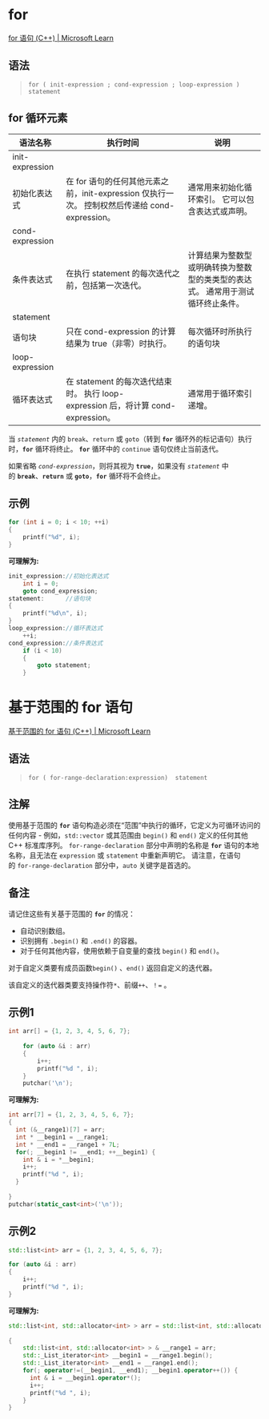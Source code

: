 # for

[for 语句 (C++) | Microsoft Learn](https://learn.microsoft.com/zh-cn/cpp/cpp/for-statement-cpp?view=msvc-170)

## **语法**

> `for ( init-expression ; cond-expression ; loop-expression ) statement`
> 

## for 循环元素

| 语法名称 | 执行时间 | 说明 |
| --- | --- | --- |
| init-expression
初始化表达式 | 在 for 语句的任何其他元素之前，init-expression 仅执行一次。 控制权然后传递给 cond-expression。 | 通常用来初始化循环索引。 它可以包含表达式或声明。 |
| cond-expression
条件表达式 | 在执行 statement 的每次迭代之前，包括第一次迭代。 | 计算结果为整数型或明确转换为整数型的类类型的表达式。 通常用于测试循环终止条件。 |
| statement
语句块 | 只在 cond-expression 的计算结果为 true（非零）时执行。 | 每次循环时所执行的语句块 |
| loop-expression
循环表达式 | 在 statement 的每次迭代结束时。 执行 loop-expression 后，将计算 cond-expression。 | 通常用于循环索引递增。 |

当 *`statement`* 内的 `break`、`return` 或 `goto`（转到 **`for`** 循环外的标记语句）执行时，**`for`** 循环将终止。 **`for`** 循环中的 `continue` 语句仅终止当前迭代。

如果省略 *`cond-expression`*，则将其视为 **`true`**，如果没有 *`statement`* 中的 **`break`**、**`return`** 或 **`goto`**，**`for`** 循环将不会终止。

## 示例

```cpp
for (int i = 0; i < 10; ++i)
{
    printf("%d", i);
}
```

**可理解为:**

```cpp
init_expression://初始化表达式
    int i = 0;
    goto cond_expression;
statement:      //语句块
{
    printf("%d\n", i);
}
loop_expression://循环表达式
    ++i;
cond_expression://条件表达式
    if (i < 10)
    {
        goto statement;
    }
```

# 基于范围的 for 语句

[基于范围的 for 语句 (C++) | Microsoft Learn](https://learn.microsoft.com/zh-cn/cpp/cpp/range-based-for-statement-cpp?view=msvc-170)

## **语法**

> `for ( for-range-declaration:expression)  statement`
> 

## **注解**

使用基于范围的 **`for`** 语句构造必须在“范围”中执行的循环，它定义为可循环访问的任何内容 - 例如，`std::vector` 或其范围由 `begin()` 和 `end()` 定义的任何其他 C++ 标准库序列。 `for-range-declaration` 部分中声明的名称是 **`for`** 语句的本地名称，且无法在 `expression` 或 `statement` 中重新声明它。 请注意，在语句的 `for-range-declaration` 部分中，`auto` 关键字是首选的。

## 备注

请记住这些有关基于范围的 **`for`** 的情况：

- 自动识别数组。
- 识别拥有 `.begin()` 和 `.end()` 的容器。
- 对于任何其他内容，使用依赖于自变量的查找 `begin()` 和 `end()`。

对于自定义类要有成员函数`begin()` 、`end()` 返回自定义的迭代器。

该自定义的迭代器类要支持操作符`*`、前缀`++`、`！=` 。

## 示例1

```cpp
int arr[] = {1, 2, 3, 4, 5, 6, 7};
    
    for (auto &i : arr)
    {
        i++;
        printf("%d ", i);
    }
    putchar('\n');
```

**可理解为:**

```cpp
int arr[7] = {1, 2, 3, 4, 5, 6, 7};
{
  int (&__range1)[7] = arr;
  int * __begin1 = __range1;
  int * __end1 = __range1 + 7L;
  for(; __begin1 != __end1; ++__begin1) {
    int & i = *__begin1;
    i++;
    printf("%d ", i);
  }
  
}
putchar(static_cast<int>('\n'));
```

## 示例2

```cpp
std::list<int> arr = {1, 2, 3, 4, 5, 6, 7};

for (auto &i : arr)
{
    i++;
    printf("%d ", i);
}
```

**可理解为:**

```cpp
std::list<int, std::allocator<int> > arr = std::list<int, std::allocator<int> >{std::initializer_list<int>{1, 2, 3, 4, 5, 6, 7}, std::allocator<int>()};
  
{
    std::list<int, std::allocator<int> > & __range1 = arr;
    std::_List_iterator<int> __begin1 = __range1.begin();
    std::_List_iterator<int> __end1 = __range1.end();
    for(; operator!=(__begin1, __end1); __begin1.operator++()) {
      int & i = __begin1.operator*();
      i++;
      printf("%d ", i);
    }
}
```